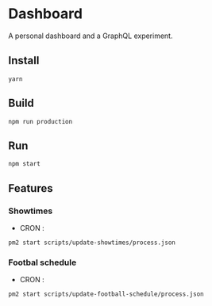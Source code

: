 # Dashboard

A personal dashboard and a GraphQL experiment.

## Install

```
yarn
```

## Build

```
npm run production
```

## Run

```
npm start
```

## Features

### Showtimes

- CRON :

```
pm2 start scripts/update-showtimes/process.json
```

### Footbal schedule

- CRON :

```
pm2 start scripts/update-football-schedule/process.json
```
